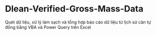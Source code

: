 # Dlean-Verified-Gross-Mass-Data
Quét dữ liệu, xử lý làm sạch và tổng hợp báo cáo dữ liệu từ lịch sử cân tự đồng bằng VBA và Power Query trên Excel
